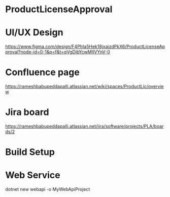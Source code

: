 # ProductLicenseApproval

# UI/UX Design
https://www.figma.com/design/F4PhIa5Hek18jxaizdPkX6/ProductLicenseApproval?node-id=0-1&p=f&t=qVgDibYcwMIIVYnV-0

# Confluence page
https://rameshbabupeddapalli.atlassian.net/wiki/spaces/ProductLic/overview

# Jira board
https://rameshbabupeddapalli.atlassian.net/jira/software/projects/PLA/boards/2


# Build Setup

# Web Service 
dotnet new webapi -o MyWebApiProject
